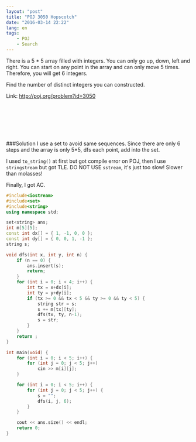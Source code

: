 ```yaml
---
layout: "post"
title: "POJ 3050 Hopscotch"
date: "2016-03-14 22:22"
lang: en
tags:
    - POJ
    - Search
---
```


There is a 5 * 5 array filled with integers. You can only go up, down, left and right. You can start on any point in the array and can only move 5 times. Therefore, you will get 6 integers.

Find the number of distinct integers you can constructed.

Link: http://poj.org/problem?id=3050

<br>
<br>
<br>
<br>
<br>

###Solution
I use a set to avoid same sequences. Since there are only 6 steps and the array is only 5*5, dfs each point, add into the set.

I used `to_string()` at first but got compile error on POJ, then I use `stringstream` but got TLE. DO NOT USE `sstream`, it's just too slow! Slower than molasses!

Finally, I got AC.


```cpp
#include<iostream>
#include<set>
#include<string>
using namespace std;

set<string> ans;
int m[5][5];
const int dx[] = { 1, -1, 0, 0 };
const int dy[] = { 0, 0, 1, -1 };
string s;

void dfs(int x, int y, int n) {
	if (n == 0) {
		ans.insert(s);
		return;
	}
	for (int i = 0; i < 4; i++) {
		int tx = x+dx[i];
		int ty = y+dy[i];
		if (tx >= 0 && tx < 5 && ty >= 0 && ty < 5) {
			string str = s;
			s += m[tx][ty];
			dfs(tx, ty, n-1);
			s = str;
		}
	}
	return ;
}

int main(void) {
	for (int i = 0; i < 5; i++) {
		for (int j = 0; j < 5; j++)
			cin >> m[i][j];
	}

	for (int i = 0; i < 5; i++) {
		for (int j = 0; j < 5; j++) {
			s = "";
			dfs(i, j, 6);
		}
	}

	cout << ans.size() << endl;
	return 0;
}
```
